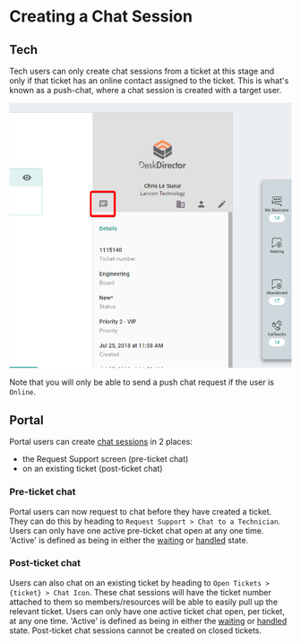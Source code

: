 # Creating a Chat Session

## Tech

Tech users can only create chat sessions from a ticket at this stage and only if that ticket has an online contact assigned to the ticket. This is what's known as a push-chat, where a chat session is created with a target user.

![Tech push chat](./img/tech_push_chat.png)

Note that you will only be able to send a push chat request if the user is `Online`.

## Portal

Portal users can create [chat sessions](../../glossary/c/chat_session.md) in 2 places:

- the Request Support screen (pre-ticket chat)
- on an existing ticket (post-ticket chat)

### Pre-ticket chat

Portal users can now request to chat before they have created a ticket. They can do this by heading to `Request Support > Chat to a Technician`. Users can only have one active pre-ticket chat open at any one time. 'Active' is defined as being in either the [waiting](../../glossary/c/chat_session.md) or [handled](../../glossary/c/chat_session.md) state.

### Post-ticket chat

Users can also chat on an existing ticket by heading to `Open Tickets > {ticket} > Chat Icon`. These chat sessions will have the ticket number attached to them so members/resources will be able to easily pull up the relevant ticket. Users can only have one active ticket chat open, per ticket, at any one time. 'Active' is defined as being in either the [waiting](../../glossary/c/chat_session.md) or [handled](../../glossary/c/chat_session.md) state. Post-ticket chat sessions cannot be created on closed tickets.
